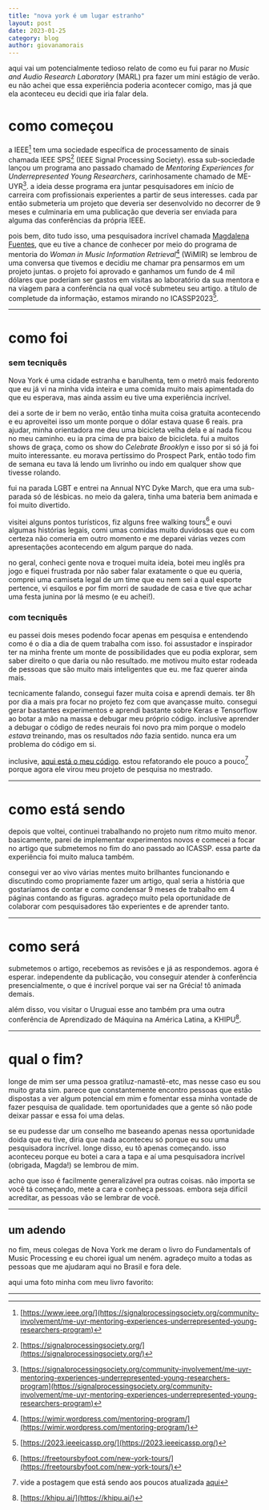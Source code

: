 ```yaml
---
title: "nova york é um lugar estranho"
layout: post
date: 2023-01-25
category: blog
author: giovanamorais
---
```


aqui vai um potencialmente tedioso
relato de como eu fui parar no *Music and Audio Research Laboratory* (MARL) pra fazer
um mini estágio de verão. eu não achei que essa experiência poderia acontecer
comigo, mas já que ela aconteceu eu decidi que iria falar dela.

# como começou
a IEEE[^1] tem uma sociedade específica de processamento de sinais chamada IEEE
SPS[^2] (IEEE Signal Processing Society). essa sub-sociedade lançou um programa ano
passado chamado de *Mentoring Experiences for Underrepresented Young Researchers*,
carinhosamente chamado de ME-UYR[^3]. a ideia desse programa era juntar
pesquisadores em início de carreira com profissionais experientes a partir de
seus interesses. cada par então submeteria um projeto que deveria ser
desenvolvido no decorrer de 9 meses e culminaria em uma publicação que deveria
ser enviada para alguma das conferências da própria IEEE.

pois bem, dito tudo isso, uma pesquisadora incrível chamada 
[Magdalena Fuentes](https://magdalenafuentes.github.io/), 
que eu tive a chance de conhecer por meio do programa de mentoria do *Woman in 
Music Information Retrieval*[^5] (WiMIR) se lembrou
de uma conversa que tivemos e decidiu me chamar pra pensarmos em um projeto
juntas. o projeto foi aprovado e ganhamos um fundo de 4 mil dólares que poderiam
ser gastos em visitas ao laboratório da sua mentora e na viagem para a
conferência na qual você submeteu seu artigo. a título de completude da
informação, estamos mirando no ICASSP2023[^4].

---

# como foi

### sem tecniquês
Nova York é uma cidade estranha e barulhenta, tem o metrô mais
fedorento que eu já vi na minha vida inteira e uma comida muito mais
apimentada do que eu esperava, mas ainda assim eu tive uma experiência incrível.

dei a sorte de ir bem no verão, então tinha muita coisa gratuita acontecendo e
eu aproveitei isso um monte porque o dólar estava quase 6 reais. pra ajudar,
minha orientadora me deu uma bicicleta velha dela e aí nada ficou no meu
caminho. eu ia pra cima de pra baixo de bicicleta.
fui a muitos shows de graça, como os show do *Celebrate Brooklyn* e isso por si
só já foi muito interessante. eu morava pertíssimo do Prospect Park, então todo
fim de semana eu tava lá lendo um livrinho ou indo em qualquer show que tivesse
rolando. 

fui na parada LGBT e entrei na Annual NYC Dyke March, que era uma sub-parada só de 
lésbicas. no meio da galera, tinha uma bateria bem animada e foi muito divertido. 

visitei alguns pontos turísticos, fiz alguns free walking tours[^8] e ouvi
algumas histórias legais, comi umas comidas muito duvidosas que eu com certeza
não comeria em outro momento e me deparei várias vezes com apresentações
acontecendo em algum parque do nada.

no geral, conheci gente nova e troquei muita ideia, 
botei meu inglês pra jogo e fiquei frustrada por não
saber falar exatamente o que eu queria, comprei uma camiseta legal de um time
que eu nem sei a qual esporte pertence, vi esquilos e por fim morri de saudade
de casa e tive que achar uma festa junina por lá mesmo (e eu achei!).

### com tecniquês
eu passei dois meses podendo focar apenas em pesquisa e entendendo como é o dia
a dia de quem trabalha com isso. foi assustador e inspirador ter na minha frente
um monte de possibilidades que eu podia explorar, sem saber direito o que daria
ou não resultado. me motivou muito estar rodeada de pessoas que
são muito mais inteligentes que eu. me faz querer ainda mais. 

tecnicamente falando, consegui fazer muita coisa e aprendi demais. 
ter 8h por dia a mais pra
focar no projeto fez com que avançasse muito. consegui gerar bastantes
experimentos e aprendi bastante sobre Keras e Tensorflow ao botar a mão na massa
e debugar meu próprio código. inclusive aprender a debugar o código de redes
neurais foi novo pra mim porque o modelo *estava* treinando, mas os resultados
*não* fazia sentido. nunca era um problema do código em si.

inclusive, [aqui está o meu
código](https://github.com/giovana-morais/steme). estou refatorando ele pouco a
pouco[^6] porque agora ele virou meu projeto de pesquisa no mestrado.


---

# como está sendo
depois que voltei, continuei trabalhando no projeto num ritmo muito menor.
basicamente, parei de implementar experimentos novos e comecei a focar no artigo
que submetemos no fim do ano passado ao ICASSP. 
essa parte da experiência foi muito maluca também.

consegui ver ao vivo várias mentes muito brilhantes funcionando e discutindo
como propriamente fazer um artigo, qual seria a história que gostaríamos de
contar e como condensar 9 meses de trabalho em 4 páginas contando as figuras.
agradeço muito pela oportunidade de colaborar com pesquisadores tão experientes
e de aprender tanto. 

---

# como será

submetemos o artigo, recebemos as revisões e já as respondemos. agora é esperar.
independente da publicação, vou conseguir atender à conferência presencialmente,
o que é incrível porque vai ser na Grécia! tô animada demais. 

além disso, vou visitar o Uruguai esse ano também pra uma outra conferência de
Aprendizado de Máquina na América Latina, a KHIPU[^7].

---

# qual o fim?
longe de mim ser uma pessoa gratiluz-namastê-etc, mas nesse caso eu sou muito grata sim.
parece que constantemente encontro pessoas que estão dispostas a ver algum
potencial em mim e fomentar essa minha vontade de fazer pesquisa de qualidade.
tem oportunidades que a gente só não pode deixar passar e essa foi uma delas. 

se eu pudesse dar um conselho me baseando apenas nessa oportunidade doida que eu
tive, diria que nada aconteceu só porque eu sou uma pesquisadora incrível. longe
disso, eu tô apenas começando. isso aconteceu porque eu botei a cara a tapa e aí
uma pesquisadora incrível (obrigada, Magda!) se lembrou de mim. 

acho que isso é facilmente generalizável pra outras coisas. não importa se você
tá começando, mete a cara e conheça pessoas. embora seja difícil acreditar, as
pessoas vão se lembrar de você. 

---

## um adendo

no fim, meus colegas de Nova York me deram o livro do Fundamentals of Music
Processing e eu chorei igual um neném. agradeço muito a todas as pessoas que me
ajudaram aqui no Brasil e fora dele. 

aqui uma foto minha com meu livro favorito:

---

[^1]: [https://www.ieee.org/](https://signalprocessingsociety.org/community-involvement/me-uyr-mentoring-experiences-underrepresented-young-researchers-program)
[^2]: [https://signalprocessingsociety.org/](https://signalprocessingsociety.org/)
[^3]: [https://signalprocessingsociety.org/community-involvement/me-uyr-mentoring-experiences-underrepresented-young-researchers-program](https://signalprocessingsociety.org/community-involvement/me-uyr-mentoring-experiences-underrepresented-young-researchers-program) 
[^4]: [https://2023.ieeeicassp.org/](https://2023.ieeeicassp.org/)
[^5]: [https://wimir.wordpress.com/mentoring-program/](https://wimir.wordpress.com/mentoring-program/)
[^6]: vide a postagem que está sendo aos poucos atualizada [aqui](https://giovana-morais.github.io/refatorando-o-steme.html)
[^7]: [https://khipu.ai/](https://khipu.ai/)
[^8]: [https://freetoursbyfoot.com/new-york-tours/](https://freetoursbyfoot.com/new-york-tours/)
